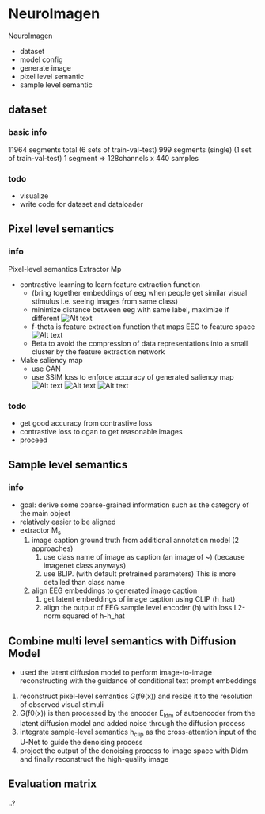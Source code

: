 # NeuroImagen

NeuroImagen
- dataset
- model config
- generate image
- pixel level semantic
- sample level semantic


## dataset
### basic info
11964 segments total (6 sets of train-val-test)
999 segments (single) (1 set of train-val-test)
1 segment => 128channels x 440 samples

### todo
- visualize
- write code for dataset and dataloader


## Pixel level semantics
### info
Pixel-level semantics Extractor Mp
- contrastive learning to learn feature extraction function 
    - (bring together embeddings of eeg when people get similar visual stimulus i.e. seeing images from same class)
    - minimize distance between eeg with same label, maximize if different
    ![Alt text](temp/image.png)
    - f-theta is feature extraction function that maps EEG to feature space
        ![Alt text](temp/image-1.png)
    - Beta to avoid the compression of data representations into a small cluster by the feature extraction network
- Make saliency map
    - use GAN
    - use SSIM loss to enforce accuracy of generated saliency map
    ![Alt text](temp/image-4.png)
    ![Alt text](temp/image-2.png)
    ![Alt text](temp/image-3.png)
    
### todo
- get good accuracy from contrastive loss
- contrastive loss to cgan to get reasonable images
- proceed

## Sample level semantics
### info
- goal: derive some coarse-grained information such as the category of the main object
- relatively easier to be aligned
- extractor M<sub>s</sub>
    1. image caption ground truth from additional annotation model (2 approaches)
        1. use class name of image as caption (an image of ~) (because imagenet class anyways)
        2. use BLIP. (with default pretrained parameters) This is more detailed than class name
    2. align EEG embeddings to generated image caption
        1. get latent embeddings of image caption using CLIP (h_hat)
        2. align the output of EEG sample level encoder (h) with loss L2-norm squared of h-h_hat

## Combine multi level semantics with Diffusion Model
- used the latent diffusion model to perform image-to-image reconstructing with the guidance of conditional text prompt embeddings
1. reconstruct pixel-level semantics G(fθ(x)) and resize it to the resolution of observed visual stimuli
2. G(fθ(x)) is then processed by the encoder E<sub>ldm</sub> of autoencoder from the latent diffusion model and added noise through the diffusion process
3. integrate sample-level semantics h<sub>clip</sub> as the cross-attention input of the U-Net to guide the denoising process
4. project the output of the denoising process to image space with Dldm and finally reconstruct the high-quality image


## Evaluation matrix
..?